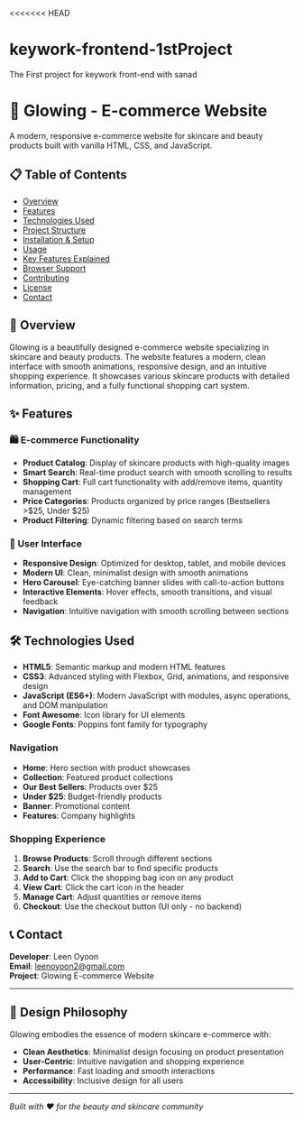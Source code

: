 <<<<<<< HEAD
# keywork-frontend-1stProject
The First project for keywork front-end with sanad

# 🌟 Glowing - E-commerce Website

A modern, responsive e-commerce website for skincare and beauty products built with vanilla HTML, CSS, and JavaScript.

## 📋 Table of Contents

- [Overview](#overview)
- [Features](#features)
- [Technologies Used](#technologies-used)
- [Project Structure](#project-structure)
- [Installation & Setup](#installation--setup)
- [Usage](#usage)
- [Key Features Explained](#key-features-explained)
- [Browser Support](#browser-support)
- [Contributing](#contributing)
- [License](#license)
- [Contact](#contact)

## 🎯 Overview

Glowing is a beautifully designed e-commerce website specializing in skincare and beauty products. The website features a modern, clean interface with smooth animations, responsive design, and an intuitive shopping experience. It showcases various skincare products with detailed information, pricing, and a fully functional shopping cart system.

## ✨ Features

### 🛍️ E-commerce Functionality
- **Product Catalog**: Display of skincare products with high-quality images
- **Smart Search**: Real-time product search with smooth scrolling to results
- **Shopping Cart**: Full cart functionality with add/remove items, quantity management
- **Price Categories**: Products organized by price ranges (Bestsellers >$25, Under $25)
- **Product Filtering**: Dynamic filtering based on search terms

### 🎨 User Interface
- **Responsive Design**: Optimized for desktop, tablet, and mobile devices
- **Modern UI**: Clean, minimalist design with smooth animations
- **Hero Carousel**: Eye-catching banner slides with call-to-action buttons
- **Interactive Elements**: Hover effects, smooth transitions, and visual feedback
- **Navigation**: Intuitive navigation with smooth scrolling between sections

## 🛠️ Technologies Used

- **HTML5**: Semantic markup and modern HTML features
- **CSS3**: Advanced styling with Flexbox, Grid, animations, and responsive design
- **JavaScript (ES6+)**: Modern JavaScript with modules, async operations, and DOM manipulation
- **Font Awesome**: Icon library for UI elements
- **Google Fonts**: Poppins font family for typography

### Navigation
- **Home**: Hero section with product showcases
- **Collection**: Featured product collections
- **Our Best Sellers**: Products over $25
- **Under $25**: Budget-friendly products
- **Banner**: Promotional content
- **Features**: Company highlights

### Shopping Experience
1. **Browse Products**: Scroll through different sections
2. **Search**: Use the search bar to find specific products
3. **Add to Cart**: Click the shopping bag icon on any product
4. **View Cart**: Click the cart icon in the header
5. **Manage Cart**: Adjust quantities or remove items
6. **Checkout**: Use the checkout button (UI only - no backend)


## 📞 Contact

**Developer**: Leen Oyoon  
**Email**: leenoyoon2@gmail.com  
**Project**: Glowing E-commerce Website

---

## 🎨 Design Philosophy

Glowing embodies the essence of modern skincare e-commerce with:
- **Clean Aesthetics**: Minimalist design focusing on product presentation
- **User-Centric**: Intuitive navigation and shopping experience
- **Performance**: Fast loading and smooth interactions
- **Accessibility**: Inclusive design for all users
---

*Built with ❤️ for the beauty and skincare community*
